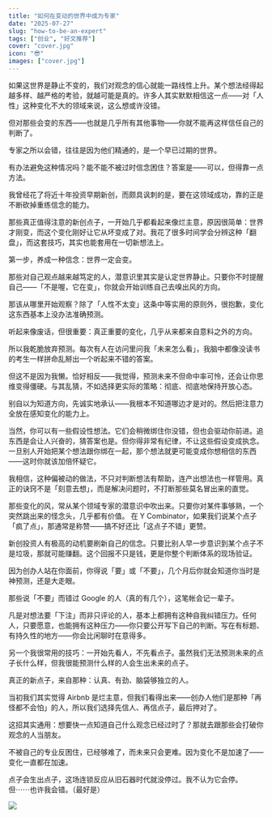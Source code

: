 ```yaml
---
title: "如何在变动的世界中成为专家"
date: "2025-07-27"
slug: "how-to-be-an-expert"
tags: ["创业", "好文推荐"]
cover: "cover.jpg"
icon: "😎"
images: ["cover.jpg"]
---
```

如果这世界是静止不变的，我们对观念的信心就能一路线性上升。某个想法经得起越多样、越严格的考验，就越可能是真的。许多人其实默默相信这一点——对「人性」这种变化不大的领域来说，这么想或许没错。



但对那些会变的东西——也就是几乎所有其他事物——你就不能再这样信任自己的判断了。



专家之所以会错，往往是因为他们精通的，是一个早已过期的世界。



有办法避免这种情况吗？能不能不被过时信念困住？答案是——可以，但得靠一点方法。



我曾经花了将近十年投资早期新创，而颇具讽刺的是，要在这领域成功，靠的正是不断砍掉重练信念的能力。



那些真正值得注意的新创点子，一开始几乎都看起来像烂主意，原因很简单：世界才刚变，而这个变化刚好让它从坏变成了对。我花了很多时间学会分辨这种「翻盘」，而这套技巧，其实也能套用在一切新想法上。



第一步，养成一种信念：世界一定会变。



那些对自己观点越来越笃定的人，潜意识里其实是认定世界静止。只要你不时提醒自己——「不是喔，它在变」，你就会开始训练自己去嗅出风的方向。



那该从哪里开始观察？除了「人性不太变」这条中等实用的原则外，很抱歉，变化这东西基本上没办法准确预测。



听起来像废话，但很重要：真正重要的变化，几乎从来都来自意料之外的方向。



所以我乾脆放弃预测。每次有人在访问里问我「未来怎么看」，我脑中都像没读书的考生一样拼命乱掰出一个听起来不错的答案。



但这不是因为我懒。恰好相反——我觉得，预测未来不但命中率可怜，还会让你思维变得僵硬。与其乱猜，不如选择更实际的策略：彻底、彻底地保持开放心态。



别自以为知道方向，先诚实地承认——我根本不知道哪边才是对的。然后把注意力全放在感知变化的能力上。



当然，你可以有一些假设性想法。它们会稍微绑住你没错，但也会驱动你前进。追东西是会让人兴奋的，猜答案也是。但你得非常有纪律，不让这些假设变成执念。
一旦别人开始把某个想法跟你绑在一起，那个想法就更可能变成你想相信的东西——这时你就该加倍怀疑它。



我相信，这种偏被动的做法，不只对判断想法有帮助，连产出想法也一样管用。真正的诀窍不是「刻意去想」，而是解决问题时，不打断那些莫名冒出来的直觉。



那些变化的风，常从某个领域专家的潜意识中吹出来。只要你对某件事够熟，一个突然跳出来的怪念头，几乎都有价值。
在 Y Combinator，如果我们说某个点子「疯了点」，那通常是称赞——搞不好还比「这点子不错」更赞。



新创投资人有极高的动机要刷新自己的信念。只要比别人早一步意识到某个点子不是垃圾，那就可能赚翻。这个回报不只是钱，更是你整个判断体系的现场验证。



因为创办人站在你面前，你得说「要」或「不要」，几个月后你就会知道你当时是神预测，还是大走眼。



那些说「不要」而错过 Google 的人（真的有几个），这笔帐会记一辈子。



凡是对想法要「下注」而非只评论的人，基本上都拥有这种自我纠错压力。任何人，只要愿意，也能拥有这种压力——你只要公开写下自己的判断。写在有标题、有持久性的地方——你会比闲聊时在意得多。



另一个我很常用的技巧：一开始先看人，不先看点子。虽然我们无法预测未来的点子长什么样，但我很能预测什么样的人会生出未来的点子。



真正的新点子，来自那种：认真、有劲、脑袋够独立的人。



当初我们其实觉得 Airbnb 是烂主意，但我们看得出来——创办人他们是那种「再怪都不会怕」的人，所以我们选择先信人、再信点子，最后押对了。



这招其实通用：想要快一点知道自己什么观念已经过时了？那就去跟那些会打破你观念的人当朋友。



不被自己的专业反困住，已经够难了，而未来只会更难。因为变化不是加速了——变化一直都在加速。



点子会生出点子，这场连锁反应从旧石器时代就没停过。我不认为它会停。
但⋯⋯也许我会错。（最好是）




![](https://prod-files-secure.s3.us-west-2.amazonaws.com/112d0858-5090-4d34-a606-b75eb8d65fd2/46476355-9cf3-4e99-9b7a-3531bc426380/1000202064.png?X-Amz-Algorithm=AWS4-HMAC-SHA256&X-Amz-Content-Sha256=UNSIGNED-PAYLOAD&X-Amz-Credential=ASIAZI2LB466624TC7N4%2F20250908%2Fus-west-2%2Fs3%2Faws4_request&X-Amz-Date=20250908T074341Z&X-Amz-Expires=3600&X-Amz-Security-Token=IQoJb3JpZ2luX2VjEE4aCXVzLXdlc3QtMiJHMEUCIDjRItYaH86vGc9NFC3InuQM%2BIuSkGgdPfDd135%2B7d7NAiEAiSopmeKzd88hAXf3GMWwSbUtLmpKma384%2FY0ubxwT5MqiAQIt%2F%2F%2F%2F%2F%2F%2F%2F%2F%2F%2FARAAGgw2Mzc0MjMxODM4MDUiDATHHFn8RnMkh%2FMB7CrcA%2FR2Z%2F4jEsaLLZbyD329wYAQZ5NRq4MfLt7PfjxiKb7gWjTtmLFGpR0DoCFBLP%2FrWSg0O9tU0TBnB3raX8oih2w9jVcJOdzj33BR6pxgu8wgYr74NqcAQzkQ2OPO7fEZfYkz49Ehyd739aGi6XSm%2F0mb7GWMCXuGFimqPR%2FiwAzSknj7CRWo7Ce3hYKFTp%2F3NwbzEhU6t%2BaJmSWEcTf7vVAufIGhYjjJ0DGv4Rg2QJ9JnCO4GaROBTbRJpHNo%2FbE%2BlHLUr8BVhwO%2FfR%2BRzOrItQssHJBe1y1lsmI6WsWQub6W01Mq%2BibwHIQrVRxuwXJs4szUa%2FODHDJwQMPvOYbMBQBXMH8VMuTo4%2BWAWV6DDiiVlzGj4iDU2trlKOEWvFC2H2BJJ0pcioBheJNouU%2Bs7jelUjlAO30Q9SiX2VVnQodAMo3JtMPYGWrQW6dcYI0DvEVVy72axTc1%2B%2BqhnnKlHg%2F0l8oi3ifJ7admghqVGkR4oPviY9DKzgfB8F4wCM0q7%2BiXKrgVPnCT4E01KJITdx%2BXXTmApyBvlHfI6tafJNLT8a8hLrpsHP6v94nagRkWcjhaskkG%2BwKee9%2FOgpAST0PQYXSpQMGqUhY%2FMZKX7FPImtbuId22GWO295gMITY%2BcUGOqUBKMy%2FVC%2BNTRz7xob%2F02PR4e3GJUt6LCSVU9jKCG0bDOBkVFfrJoiME%2BOw9oDgqlRCwNcgBc7s65MVxf2ESCOjqohO3pSwYLcz7A0PgRc0N8J3caLGXPEwYKDQfKl0%2FC3Helj2FJfCc3okaw1vR23sOXet0NupYRbLysBimD5wjj8ZVM%2FFT4xYeg24ZEu0yK0cAFoJbgibcLGr28FsKiI9gaoqbitL&X-Amz-Signature=cb1ca978f7af93b5e0f164e03aa3c840286f74e39f87bc423b18af1ffc057fd0&X-Amz-SignedHeaders=host&x-amz-checksum-mode=ENABLED&x-id=GetObject)

